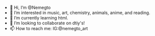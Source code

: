 - 👋 Hi, I’m @Nemegto
- 👀 I’m interested in music, art, chemistry, animals, anime, and reading.
- 🌱 I’m currently learning html.
- 💞️ I’m looking to collaborate on dtiy's!
- 📫 How to reach me: IG:@nemegto_art
